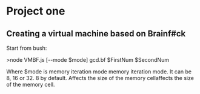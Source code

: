 # Project one

## Creating a virtual machine based on Brainf#ck

Start from bush:

\>node VMBF.js [--mode \$mode] gcd.bf \$FirstNum \$SecondNum

Where \$mode is memory iteration mode memory iteration mode. It can be 8, 16 or 32. 8 by default. Affects the size of the memory cellaffects the size of the memory cell.
